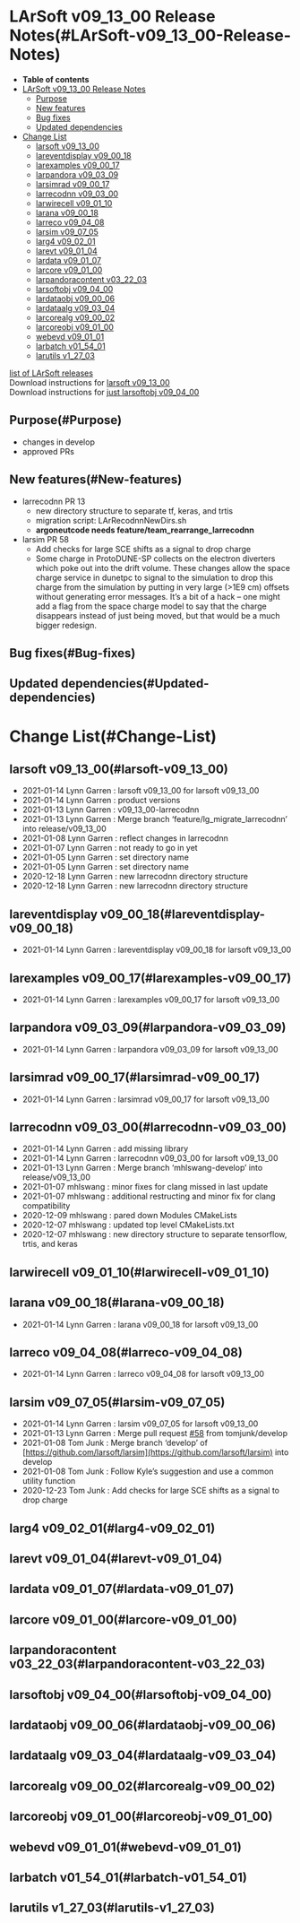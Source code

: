 LArSoft v09\_13\_00 Release Notes(#LArSoft-v09_13_00-Release-Notes)
======================================================================

-   **Table of contents**
-   [LArSoft v09\_13\_00 Release Notes](#LArSoft-v09_13_00-Release-Notes)
    -   [Purpose](#Purpose)
    -   [New features](#New-features)
    -   [Bug fixes](#Bug-fixes)
    -   [Updated dependencies](#Updated-dependencies)
-   [Change List](#Change-List)
    -   [larsoft v09\_13\_00](#larsoft-v09_13_00)
    -   [lareventdisplay v09\_00\_18](#lareventdisplay-v09_00_18)
    -   [larexamples v09\_00\_17](#larexamples-v09_00_17)
    -   [larpandora v09\_03\_09](#larpandora-v09_03_09)
    -   [larsimrad v09\_00\_17](#larsimrad-v09_00_17)
    -   [larrecodnn v09\_03\_00](#larrecodnn-v09_03_00)
    -   [larwirecell v09\_01\_10](#larwirecell-v09_01_10)
    -   [larana v09\_00\_18](#larana-v09_00_18)
    -   [larreco v09\_04\_08](#larreco-v09_04_08)
    -   [larsim v09\_07\_05](#larsim-v09_07_05)
    -   [larg4 v09\_02\_01](#larg4-v09_02_01)
    -   [larevt v09\_01\_04](#larevt-v09_01_04)
    -   [lardata v09\_01\_07](#lardata-v09_01_07)
    -   [larcore v09\_01\_00](#larcore-v09_01_00)
    -   [larpandoracontent v03\_22\_03](#larpandoracontent-v03_22_03)
    -   [larsoftobj v09\_04\_00](#larsoftobj-v09_04_00)
    -   [lardataobj v09\_00\_06](#lardataobj-v09_00_06)
    -   [lardataalg v09\_03\_04](#lardataalg-v09_03_04)
    -   [larcorealg v09\_00\_02](#larcorealg-v09_00_02)
    -   [larcoreobj v09\_01\_00](#larcoreobj-v09_01_00)
    -   [webevd v09\_01\_01](#webevd-v09_01_01)
    -   [larbatch v01\_54\_01](#larbatch-v01_54_01)
    -   [larutils v1\_27\_03](#larutils-v1_27_03)

[list of LArSoft releases](LArSoft_release_list)\
Download instructions for [larsoft v09\_13\_00](http://scisoft.fnal.gov/scisoft/bundles/larsoft/v09_13_00/larsoft-v09_13_00.html)\
Download instructions for [just larsoftobj v09\_04\_00](http://scisoft.fnal.gov/scisoft/bundles/larsoftobj/v09_04_00/larsoftobj-v09_04_00.html)

Purpose(#Purpose)
--------------------

-   changes in develop
-   approved PRs

New features(#New-features)
------------------------------

-   larrecodnn PR 13
    -   new directory structure to separate tf, keras, and trtis
    -   migration script: LArRecodnnNewDirs.sh
    -   **argoneutcode needs feature/team\_rearrange\_larrecodnn**
-   larsim PR 58
    -   Add checks for large SCE shifts as a signal to drop charge
    -   Some charge in ProtoDUNE-SP collects on the electron diverters which poke out into the drift volume. These changes allow the space charge service in dunetpc to signal to the simulation to drop this charge from the simulation by putting in very large (\>1E9 cm) offsets without generating error messages. It’s a bit of a hack – one might add a flag from the space charge model to say that the charge disappears instead of just being moved, but that would be a much bigger redesign.

Bug fixes(#Bug-fixes)
------------------------

Updated dependencies(#Updated-dependencies)
----------------------------------------------

Change List(#Change-List)
============================

larsoft v09\_13\_00(#larsoft-v09_13_00)
------------------------------------------

-   2021-01-14 Lynn Garren : larsoft v09\_13\_00 for larsoft v09\_13\_00
-   2021-01-14 Lynn Garren : product versions
-   2021-01-13 Lynn Garren : v09\_13\_00-larrecodnn
-   2021-01-13 Lynn Garren : Merge branch ‘feature/lg\_migrate\_larrecodnn’ into release/v09\_13\_00
-   2021-01-08 Lynn Garren : reflect changes in larrecodnn
-   2021-01-07 Lynn Garren : not ready to go in yet
-   2021-01-05 Lynn Garren : set directory name
-   2021-01-05 Lynn Garren : set directory name
-   2020-12-18 Lynn Garren : new larrecodnn directory structure
-   2020-12-18 Lynn Garren : new larrecodnn directory structure

lareventdisplay v09\_00\_18(#lareventdisplay-v09_00_18)
----------------------------------------------------------

-   2021-01-14 Lynn Garren : lareventdisplay v09\_00\_18 for larsoft v09\_13\_00

larexamples v09\_00\_17(#larexamples-v09_00_17)
--------------------------------------------------

-   2021-01-14 Lynn Garren : larexamples v09\_00\_17 for larsoft v09\_13\_00

larpandora v09\_03\_09(#larpandora-v09_03_09)
------------------------------------------------

-   2021-01-14 Lynn Garren : larpandora v09\_03\_09 for larsoft v09\_13\_00

larsimrad v09\_00\_17(#larsimrad-v09_00_17)
----------------------------------------------

-   2021-01-14 Lynn Garren : larsimrad v09\_00\_17 for larsoft v09\_13\_00

larrecodnn v09\_03\_00(#larrecodnn-v09_03_00)
------------------------------------------------

-   2021-01-14 Lynn Garren : add missing library
-   2021-01-14 Lynn Garren : larrecodnn v09\_03\_00 for larsoft v09\_13\_00
-   2021-01-13 Lynn Garren : Merge branch ‘mhlswang-develop’ into release/v09\_13\_00
-   2021-01-07 mhlswang : minor fixes for clang missed in last update
-   2021-01-07 mhlswang : additional restructing and minor fix for clang compatibility
-   2020-12-09 mhlswang : pared down Modules CMakeLists
-   2020-12-07 mhlswang : updated top level CMakeLists.txt
-   2020-12-07 mhlswang : new directory structure to separate tensorflow, trtis, and keras

larwirecell v09\_01\_10(#larwirecell-v09_01_10)
--------------------------------------------------

larana v09\_00\_18(#larana-v09_00_18)
----------------------------------------

-   2021-01-14 Lynn Garren : larana v09\_00\_18 for larsoft v09\_13\_00

larreco v09\_04\_08(#larreco-v09_04_08)
------------------------------------------

-   2021-01-14 Lynn Garren : larreco v09\_04\_08 for larsoft v09\_13\_00

larsim v09\_07\_05(#larsim-v09_07_05)
----------------------------------------

-   2021-01-14 Lynn Garren : larsim v09\_07\_05 for larsoft v09\_13\_00
-   2021-01-13 Lynn Garren : Merge pull request [\#58](/redmine/issues/58 "Feature: Try to make the program write out data files even when SIGINT is sent. (Closed)") from tomjunk/develop
-   2021-01-08 Tom Junk : Merge branch ‘develop’ of [https://github.com/larsoft/larsim](https://github.com/larsoft/larsim) into develop
-   2021-01-08 Tom Junk : Follow Kyle’s suggestion and use a common utility function
-   2020-12-23 Tom Junk : Add checks for large SCE shifts as a signal to drop charge

larg4 v09\_02\_01(#larg4-v09_02_01)
--------------------------------------

larevt v09\_01\_04(#larevt-v09_01_04)
----------------------------------------

lardata v09\_01\_07(#lardata-v09_01_07)
------------------------------------------

larcore v09\_01\_00(#larcore-v09_01_00)
------------------------------------------

larpandoracontent v03\_22\_03(#larpandoracontent-v03_22_03)
--------------------------------------------------------------

larsoftobj v09\_04\_00(#larsoftobj-v09_04_00)
------------------------------------------------

lardataobj v09\_00\_06(#lardataobj-v09_00_06)
------------------------------------------------

lardataalg v09\_03\_04(#lardataalg-v09_03_04)
------------------------------------------------

larcorealg v09\_00\_02(#larcorealg-v09_00_02)
------------------------------------------------

larcoreobj v09\_01\_00(#larcoreobj-v09_01_00)
------------------------------------------------

webevd v09\_01\_01(#webevd-v09_01_01)
----------------------------------------

larbatch v01\_54\_01(#larbatch-v01_54_01)
--------------------------------------------

larutils v1\_27\_03(#larutils-v1_27_03)
------------------------------------------
